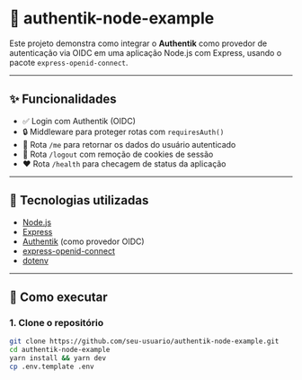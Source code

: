 # 🔐 authentik-node-example

Este projeto demonstra como integrar o **Authentik** como provedor de autenticação via OIDC em uma aplicação Node.js com Express, usando o pacote `express-openid-connect`.

---

## ✨ Funcionalidades

- ✅ Login com Authentik (OIDC)
- 🔒 Middleware para proteger rotas com `requiresAuth()`
- 👤 Rota `/me` para retornar os dados do usuário autenticado
- 🚪 Rota `/logout` com remoção de cookies de sessão
- ❤️ Rota `/health` para checagem de status da aplicação

---

## 🧰 Tecnologias utilizadas

- [Node.js](https://nodejs.org/)
- [Express](https://expressjs.com/)
- [Authentik](https://goauthentik.io/) (como provedor OIDC)
- [express-openid-connect](https://www.npmjs.com/package/express-openid-connect)
- [dotenv](https://www.npmjs.com/package/dotenv)

---

## 🚀 Como executar

### 1. Clone o repositório

```bash
git clone https://github.com/seu-usuario/authentik-node-example.git
cd authentik-node-example
yarn install && yarn dev
cp .env.template .env
